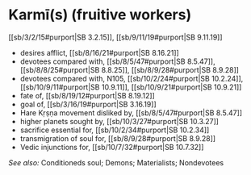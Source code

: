 # Karmī(s) (fruitive workers)

[[sb/3/2/15#purport|SB 3.2.15]], [[sb/9/11/19#purport|SB 9.11.19]]

* desires afflict, [[sb/8/16/21#purport|SB 8.16.21]]
* devotees compared with, [[sb/8/5/47#purport|SB 8.5.47]], [[sb/8/8/25#purport|SB 8.8.25]], [[sb/8/9/28#purport|SB 8.9.28]]
* devotees compared with, N105, [[sb/10/2/24#purport|SB 10.2.24]], [[sb/10/9/11#purport|SB 10.9.11]], [[sb/10/9/21#purport|SB 10.9.21]]
* fate of, [[sb/8/19/12#purport|SB 8.19.12]]
* goal of, [[sb/3/16/19#purport|SB 3.16.19]]
* Hare Kṛṣṇa movement disliked by, [[sb/8/5/47#purport|SB 8.5.47]]
* higher planets sought by, [[sb/10/3/27#purport|SB 10.3.27]]
* sacrifice essential for, [[sb/10/2/34#purport|SB 10.2.34]]
* transmigration of soul for, [[sb/8/9/28#purport|SB 8.9.28]]
* Vedic injunctions for, [[sb/10/7/32#purport|SB 10.7.32]]

*See also:* Conditioneds soul; Demons; Materialists; Nondevotees
